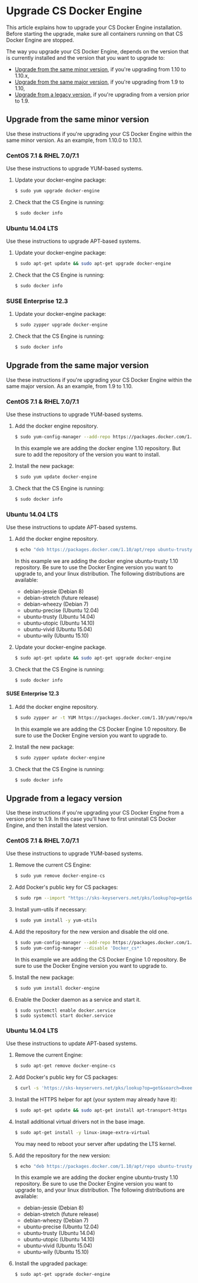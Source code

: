 <!--[metadata]>
+++
title = "Upgrade"
description = "Learn how to install the commercially supported version of Docker Engine."
keywords = ["docker, engine, dtr, upgrade"]
[menu.main]
parent="menu_csengine"
identifier="cse_upgrade"
weight=10
+++
<![end-metadata]-->

# Upgrade CS Docker Engine

This article explains how to upgrade your CS Docker Engine installation.
Before starting the upgrade, make sure all containers running on that CS
Docker Engine are stopped.

The way you upgrade your CS Docker Engine, depends on the version that is
currently installed and the version that you want to upgrade to:

* [Upgrade from the same minor version](#upgrade-from-the-same-minor-version), if
you're upgrading from 1.10 to 1.10.x,
* [Upgrade from the same major version](#upgrade-from-the-same-major-version), if
you're upgrading from 1.9 to 1.10,
* [Upgrade from a legacy version](#upgrade-from-a-legacy-version), if you're
upgrading from a version prior to 1.9.


## Upgrade from the same minor version

Use these instructions if you're upgrading your CS Docker Engine within the
same minor version. As an example, from 1.10.0 to 1.10.1.

### CentOS 7.1 & RHEL 7.0/7.1
Use these instructions to upgrade YUM-based systems.

1. Update your docker-engine package:

    ```bash
    $ sudo yum upgrade docker-engine
    ```

2. Check that the CS Engine is running:

    ```bash
    $ sudo docker info
    ```

### Ubuntu 14.04 LTS
Use these instructions to upgrade APT-based systems.

1. Update your docker-engine package:

    ```bash
    $ sudo apt-get update && sudo apt-get upgrade docker-engine
    ```

2. Check that the CS Engine is running:

    ```bash
    $ sudo docker info
    ```

### SUSE Enterprise 12.3

1. Update your docker-engine package:

    ```bash
    $ sudo zypper upgrade docker-engine
    ```

2. Check that the CS Engine is running:

    ```bash
    $ sudo docker info
    ```


## Upgrade from the same major version

Use these instructions if you're upgrading your CS Docker Engine within the
same major version. As an example, from 1.9 to 1.10.


### CentOS 7.1 & RHEL 7.0/7.1
Use these instructions to upgrade YUM-based systems.

1. Add the docker engine repository.

    ```bash
    $ sudo yum-config-manager --add-repo https://packages.docker.com/1.10/yum/repo/main/centos/7
    ```

    In this example we are adding the docker engine 1.10 repository. But sure
    to add the repository of the version you want to install.

2. Install the new package:

    ```bash
    $ sudo yum update docker-engine
    ```

3. Check that the CS Engine is running:

    ```bash
    $ sudo docker info
    ```

### Ubuntu 14.04 LTS
Use these instructions to update APT-based systems.


1. Add the docker engine repository.

    ```bash
    $ echo "deb https://packages.docker.com/1.10/apt/repo ubuntu-trusty main" | sudo tee /etc/apt/sources.list.d/docker.list
    ```

    In this example we are adding the docker engine ubuntu-trusty 1.10
    repository. Be sure to use the Docker Engine version you want to upgrade to,
    and your linux distribution. The following distributions are available:

    * debian-jessie (Debian 8)
    * debian-stretch (future release)
    * debian-wheezy (Debian 7)
    * ubuntu-precise (Ubuntu 12.04)
    * ubuntu-trusty (Ubuntu 14.04)
    * ubuntu-utopic (Ubuntu 14.10)
    * ubuntu-vivid (Ubuntu 15.04)
    * ubuntu-wily (Ubuntu 15.10)

2. Update your docker-engine package.

    ```bash
    $ sudo apt-get update && sudo apt-get upgrade docker-engine
    ```

3. Check that the CS Engine is running:

    ```bash
    $ sudo docker info
    ```

#### SUSE Enterprise 12.3

1. Add the docker engine repository.

      ```bash
      $ sudo zypper ar -t YUM https://packages.docker.com/1.10/yum/repo/main/opensuse/12.3 docker-1.10
      ```

      In this example we are adding the CS Docker Engine 1.0 repository.
      Be sure to use the Docker Engine version you want to upgrade to.

2. Install the new package:

    ```bash
    $ sudo zypper update docker-engine
    ```

3. Check that the CS Engine is running:

    ```bash
    $ sudo docker info
    ```


## Upgrade from a legacy version

Use these instructions if you're upgrading your CS Docker Engine from a version
prior to 1.9. In this case you'll have to first uninstall CS Docker Engine, and
then install the latest version.

### CentOS 7.1 & RHEL 7.0/7.1
Use these instructions to upgrade YUM-based systems.

1. Remove the current CS Engine:

    ```bash
    $ sudo yum remove docker-engine-cs
    ```

2. Add Docker's public key for CS packages:

    ```bash
    $ sudo rpm --import "https://sks-keyservers.net/pks/lookup?op=get&search=0xee6d536cf7dc86e2d7d56f59a178ac6c6238f52e"
    ```

3. Install yum-utils if necessary:

    ```bash
    $ sudo yum install -y yum-utils
    ```

4. Add the repository for the new version and disable the old one.

    ```bash
    $ sudo yum-config-manager --add-repo https://packages.docker.com/1.10/yum/repo/main/centos/7
    $ sudo yum-config-manager --disable 'Docker_cs*'
    ```

    In this example we are adding the CS Docker Engine 1.0 repository.
    Be sure to use the Docker Engine version you want to upgrade to.

5. Install the new package:

    ```bash
    $ sudo yum install docker-engine
    ```

6. Enable the Docker daemon as a service and start it.

    ```
    $ sudo systemctl enable docker.service
    $ sudo systemctl start docker.service
    ```

### Ubuntu 14.04 LTS
Use these instructions to update APT-based systems.


1. Remove the current Engine:

    ```bash
    $ sudo apt-get remove docker-engine-cs
    ```

2. Add Docker's public key for CS packages:

    ```bash
    $ curl -s 'https://sks-keyservers.net/pks/lookup?op=get&search=0xee6d536cf7dc86e2d7d56f59a178ac6c6238f52e' | sudo apt-key add --import
    ```

3. Install the HTTPS helper for apt (your system may already have it):

    ```bash
    $ sudo apt-get update && sudo apt-get install apt-transport-https
    ```

4. Install additional virtual drivers not in the base image.

    ```bash
    $ sudo apt-get install -y linux-image-extra-virtual
    ```

    You may need to reboot your server after updating the LTS kernel.

5. Add the repository for the new version:

    ```bash
    $ echo "deb https://packages.docker.com/1.10/apt/repo ubuntu-trusty main" | sudo tee /etc/apt/sources.list.d/docker.list
    ```

    In this example we are adding the docker engine ubuntu-trusty 1.10
    repository. Be sure to use the Docker Engine version you want to upgrade to,
    and your linux distribution. The following distributions are available:

    * debian-jessie (Debian 8)
    * debian-stretch (future release)
    * debian-wheezy (Debian 7)
    * ubuntu-precise (Ubuntu 12.04)
    * ubuntu-trusty (Ubuntu 14.04)
    * ubuntu-utopic (Ubuntu 14.10)
    * ubuntu-vivid (Ubuntu 15.04)
    * ubuntu-wily (Ubuntu 15.10)


6. Install the upgraded package:

    ```bash
    $ sudo apt-get upgrade docker-engine
    ```
